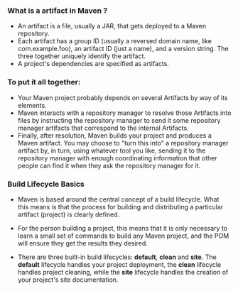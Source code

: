 ### What is a artifact in Maven ? 

* An artifact is a file, usually a JAR, that gets deployed to a Maven repository.
* Each artifact has a group ID (usually a reversed domain name, like com.example.foo), an artifact ID (just a name), and a version string. The three together uniquely identify the artifact.
* A project's dependencies are specified as artifacts.


### To put it all together:

* Your Maven project probably depends on several Artifacts by way of its <dependency> elements.
* Maven interacts with a repository manager to resolve those Artifacts into files by instructing the repository manager to send it some 
  repository manager artifacts that correspond to the internal Artifacts.
* Finally, after resolution, Maven builds your project and produces a Maven artifact. You may choose to "turn this into" a repository manager 
  artifact by, in turn, using whatever tool you like, sending it to the repository manager with enough coordinating information that other people 
  can find it when they ask the repository manager for it.

  
### Build Lifecycle Basics
* Maven is based around the central concept of a build lifecycle. What this means is that the process for building and distributing a particular artifact (project) is clearly defined.

* For the person building a project, this means that it is only necessary to learn a small set of commands to build any Maven project, and the POM will ensure they get the results they desired.

* There are three built-in build lifecycles: **default**, **clean** and **site**. The **default** lifecycle handles your project deployment, the **clean** lifecycle handles project cleaning, while the **site** lifecycle handles the creation of your project's site documentation.
